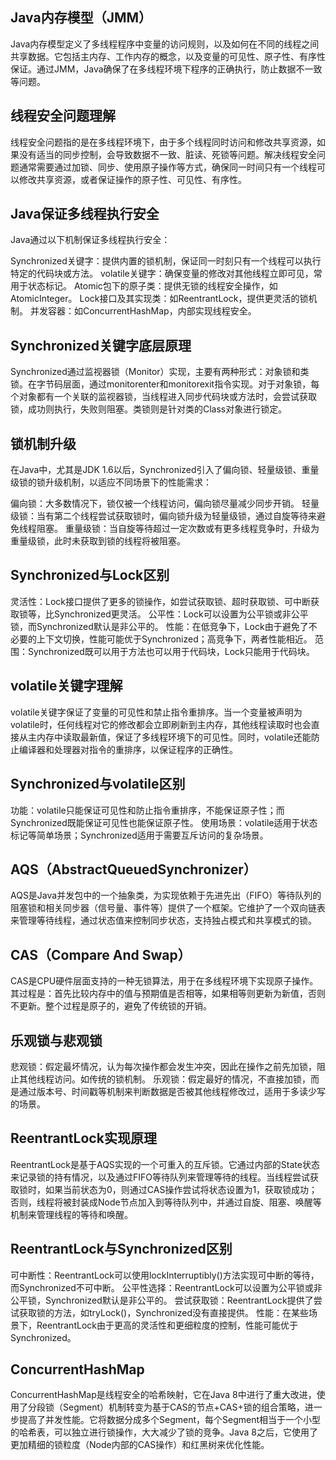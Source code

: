 ## Java内存模型（JMM）
Java内存模型定义了多线程程序中变量的访问规则，以及如何在不同的线程之间共享数据。它包括主内存、工作内存的概念，以及变量的可见性、原子性、有序性保证。通过JMM，Java确保了在多线程环境下程序的正确执行，防止数据不一致等问题。

## 线程安全问题理解
线程安全问题指的是在多线程环境下，由于多个线程同时访问和修改共享资源，如果没有适当的同步控制，会导致数据不一致、脏读、死锁等问题。解决线程安全问题通常需要通过加锁、同步、使用原子操作等方式，确保同一时间只有一个线程可以修改共享资源，或者保证操作的原子性、可见性、有序性。

## Java保证多线程执行安全
Java通过以下机制保证多线程执行安全：

Synchronized关键字：提供内置的锁机制，保证同一时刻只有一个线程可以执行特定的代码块或方法。
volatile关键字：确保变量的修改对其他线程立即可见，常用于状态标记。
Atomic包下的原子类：提供无锁的线程安全操作，如AtomicInteger。
Lock接口及其实现类：如ReentrantLock，提供更灵活的锁机制。
并发容器：如ConcurrentHashMap，内部实现线程安全。

## Synchronized关键字底层原理
Synchronized通过监视器锁（Monitor）实现，主要有两种形式：对象锁和类锁。在字节码层面，通过monitorenter和monitorexit指令实现。对于对象锁，每个对象都有一个关联的监视器锁，当线程进入同步代码块或方法时，会尝试获取锁，成功则执行，失败则阻塞。类锁则是针对类的Class对象进行锁定。

## 锁机制升级
在Java中，尤其是JDK 1.6以后，Synchronized引入了偏向锁、轻量级锁、重量级锁的锁升级机制，以适应不同场景下的性能需求：

偏向锁：大多数情况下，锁仅被一个线程访问，偏向锁尽量减少同步开销。
轻量级锁：当有第二个线程尝试获取锁时，偏向锁升级为轻量级锁，通过自旋等待来避免线程阻塞。
重量级锁：当自旋等待超过一定次数或有更多线程竞争时，升级为重量级锁，此时未获取到锁的线程将被阻塞。

## Synchronized与Lock区别
灵活性：Lock接口提供了更多的锁操作，如尝试获取锁、超时获取锁、可中断获取锁等，比Synchronized更灵活。
公平性：Lock可以设置为公平锁或非公平锁，而Synchronized默认是非公平的。
性能：在低竞争下，Lock由于避免了不必要的上下文切换，性能可能优于Synchronized；高竞争下，两者性能相近。
范围：Synchronized既可以用于方法也可以用于代码块，Lock只能用于代码块。

## volatile关键字理解
volatile关键字保证了变量的可见性和禁止指令重排序。当一个变量被声明为volatile时，任何线程对它的修改都会立即刷新到主内存，其他线程读取时也会直接从主内存中读取最新值，保证了多线程环境下的可见性。同时，volatile还能防止编译器和处理器对指令的重排序，以保证程序的正确性。

## Synchronized与volatile区别
功能：volatile只能保证可见性和防止指令重排序，不能保证原子性；而Synchronized既能保证可见性也能保证原子性。
使用场景：volatile适用于状态标记等简单场景；Synchronized适用于需要互斥访问的复杂场景。

## AQS（AbstractQueuedSynchronizer）
AQS是Java并发包中的一个抽象类，为实现依赖于先进先出（FIFO）等待队列的阻塞锁和相关同步器（信号量、事件等）提供了一个框架。它维护了一个双向链表来管理等待线程，通过状态值来控制同步状态，支持独占模式和共享模式的锁。

## CAS（Compare And Swap）
CAS是CPU硬件层面支持的一种无锁算法，用于在多线程环境下实现原子操作。其过程是：首先比较内存中的值与预期值是否相等，如果相等则更新为新值，否则不更新。整个过程是原子的，避免了传统锁的开销。

## 乐观锁与悲观锁
悲观锁：假定最坏情况，认为每次操作都会发生冲突，因此在操作之前先加锁，阻止其他线程访问。如传统的锁机制。
乐观锁：假定最好的情况，不直接加锁，而是通过版本号、时间戳等机制来判断数据是否被其他线程修改过，适用于多读少写的场景。

## ReentrantLock实现原理
ReentrantLock是基于AQS实现的一个可重入的互斥锁。它通过内部的State状态来记录锁的持有情况，以及通过FIFO等待队列来管理等待的线程。当线程尝试获取锁时，如果当前状态为0，则通过CAS操作尝试将状态设置为1，获取锁成功；否则，线程将被封装成Node节点加入到等待队列中，并通过自旋、阻塞、唤醒等机制来管理线程的等待和唤醒。

## ReentrantLock与Synchronized区别
可中断性：ReentrantLock可以使用lockInterruptibly()方法实现可中断的等待，而Synchronized不可中断。
公平性选择：ReentrantLock可以设置为公平锁或非公平锁，Synchronized默认是非公平的。
尝试获取锁：ReentrantLock提供了尝试获取锁的方法，如tryLock()，Synchronized没有直接提供。
性能：在某些场景下，ReentrantLock由于更高的灵活性和更细粒度的控制，性能可能优于Synchronized。

## ConcurrentHashMap
ConcurrentHashMap是线程安全的哈希映射，它在Java 8中进行了重大改进，使用了分段锁（Segment）机制转变为基于CAS的节点+CAS+锁的组合策略，进一步提高了并发性能。它将数据分成多个Segment，每个Segment相当于一个小型的哈希表，可以独立进行锁操作，大大减少了锁的竞争。Java 8之后，它使用了更加精细的锁粒度（Node内部的CAS操作）和红黑树来优化性能。